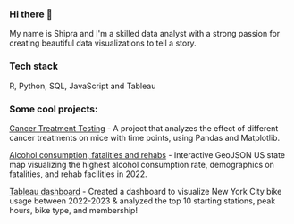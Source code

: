 ### Hi there 👋

My name is Shipra and I'm a skilled data analyst with a strong passion for creating beautiful data visualizations to tell a story. 

### Tech stack
R, Python, SQL, JavaScript and Tableau

### Some cool projects:
[Cancer Treatment Testing](https://github.com/ShipraGupta16/Pymaceuticals) - A project that analyzes the effect of different cancer treatments on mice with time points, using Pandas and Matplotlib.

[Alcohol consumption, fatalities and rehabs](https://github.com/ShipraGupta16/ShipraGupta16/assets/25715747/e955c5e2-93eb-4c68-8043-861183027868) - Interactive GeoJSON US state map visualizing the highest alcohol consumption rate, demographics on fatalities, and rehab facilities in 2022.

[Tableau dashboard](https://github.com/ShipraGupta16/ShipraGupta16/assets/25715747/66d05e18-119b-4455-928b-cf8393ebdbd9) - Created a dashboard to visualize New York City bike usage between 2022-2023 & analyzed the top 10 starting stations, peak hours, bike type, and membership!


<!--
**ShipraGupta16/ShipraGupta16** is a ✨ _special_ ✨ repository because its `README.md` (this file) appears on your GitHub profile.

Here are some ideas to get you started:

- 🔭 I’m currently working on ...
- 🌱 I’m currently learning ...
- 👯 I’m looking to collaborate on ...
- 🤔 I’m looking for help with ...
- 💬 Ask me about ...
- 📫 How to reach me: ...
- 😄 Pronouns: ...
- ⚡ Fun fact: ...
-->
